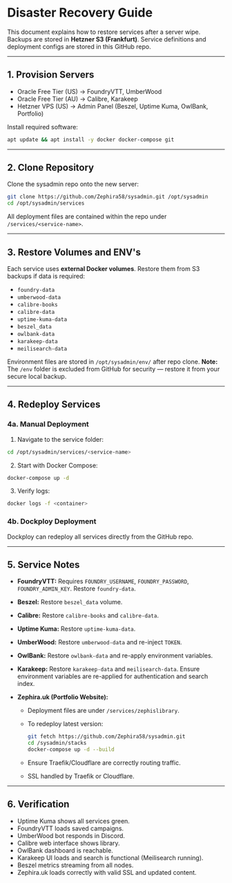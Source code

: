 # Disaster Recovery Guide

This document explains how to restore services after a server wipe.
Backups are stored in **Hetzner S3 (Frankfurt)**.
Service definitions and deployment configs are stored in this GitHub repo.

---

## 1. Provision Servers

* Oracle Free Tier (US) → FoundryVTT, UmberWood
* Oracle Free Tier (AU) → Calibre, Karakeep
* Hetzner VPS (US) → Admin Panel (Beszel, Uptime Kuma, OwlBank, Portfolio)

Install required software:

```bash
apt update && apt install -y docker docker-compose git
```

---

## 2. Clone Repository

Clone the sysadmin repo onto the new server:

```bash
git clone https://github.com/Zephira58/sysadmin.git /opt/sysadmin
cd /opt/sysadmin/services
```

All deployment files are contained within the repo under `/services/<service-name>`.

---

## 3. Restore Volumes and ENV's

Each service uses **external Docker volumes**. Restore them from S3 backups if data is required:

* `foundry-data`
* `umberwood-data`
* `calibre-books`
* `calibre-data`
* `uptime-kuma-data`
* `beszel_data`
* `owlbank-data`
* `karakeep-data`
* `meilisearch-data`

Environment files are stored in `/opt/sysadmin/env/` after repo clone.
**Note:** The `/env` folder is excluded from GitHub for security — restore it from your secure local backup.

---

## 4. Redeploy Services

### 4a. Manual Deployment

1. Navigate to the service folder:

```bash
cd /opt/sysadmin/services/<service-name>
```

2. Start with Docker Compose:

```bash
docker-compose up -d
```

3. Verify logs:

```bash
docker logs -f <container>
```

### 4b. Dockploy Deployment

Dockploy can redeploy all services directly from the GitHub repo.

---

## 5. Service Notes

* **FoundryVTT:** Requires `FOUNDRY_USERNAME`, `FOUNDRY_PASSWORD`, `FOUNDRY_ADMIN_KEY`. Restore `foundry-data`.
* **Beszel:** Restore `beszel_data` volume.
* **Calibre:** Restore `calibre-books` and `calibre-data`.
* **Uptime Kuma:** Restore `uptime-kuma-data`.
* **UmberWood:** Restore `umberwood-data` and re-inject `TOKEN`.
* **OwlBank:** Restore `owlbank-data` and re-apply environment variables.
* **Karakeep:** Restore `karakeep-data` and `meilisearch-data`. Ensure environment variables are re-applied for authentication and search index.
* **Zephira.uk (Portfolio Website):**

  * Deployment files are under `/services/zephislibrary`.
  * To redeploy latest version:

    ```bash
    git fetch https://github.com/Zephira58/sysadmin.git
    cd /sysadmin/stacks
    docker-compose up -d --build
    ```
  * Ensure Traefik/Cloudflare are correctly routing traffic.
  * SSL handled by Traefik or Cloudflare.

---

## 6. Verification

* Uptime Kuma shows all services green.
* FoundryVTT loads saved campaigns.
* UmberWood bot responds in Discord.
* Calibre web interface shows library.
* OwlBank dashboard is reachable.
* Karakeep UI loads and search is functional (Meilisearch running).
* Beszel metrics streaming from all nodes.
* Zephira.uk loads correctly with valid SSL and updated content.
